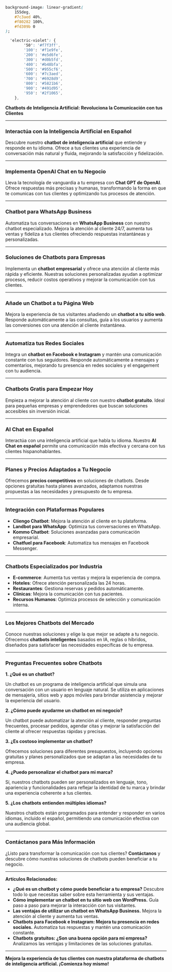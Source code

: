 ```css
background-image: linear-gradient(
    155deg, 
    #7c3aed 40%, 
    #f80282 100%, 
    #fd309b 0
);

  'electric-violet': {
        '50': '#f7f3ff',
        '100': '#f1e9fe',
        '200': '#e5d6fe',
        '300': '#d0b5fd',
        '400': '#b48bfa',
        '500': '#955cf6',
        '600': '#7c3aed',
        '700': '#6928d9',
        '800': '#5821b6',
        '900': '#491d95',
        '950': '#2f1065',
    },
```



**Chatbots de Inteligencia Artificial: Revoluciona la Comunicación con tus Clientes**

---

### Interactúa con la Inteligencia Artificial en Español

Descubre nuestro **chatbot de inteligencia artificial** que entiende y responde en tu idioma. Ofrece a tus clientes una experiencia de conversación más natural y fluida, mejorando la satisfacción y fidelización.

---

### Implementa OpenAI Chat en tu Negocio

Lleva la tecnología de vanguardia a tu empresa con **Chat GPT de OpenAI**. Ofrece respuestas más precisas y humanas, transformando la forma en que te comunicas con tus clientes y optimizando tus procesos de atención.

---

### Chatbot para WhatsApp Business

Automatiza tus conversaciones en **WhatsApp Business** con nuestro chatbot especializado. Mejora la atención al cliente 24/7, aumenta tus ventas y fideliza a tus clientes ofreciendo respuestas instantáneas y personalizadas.

---

### Soluciones de Chatbots para Empresas

Implementa un **chatbot empresarial** y ofrece una atención al cliente más rápida y eficiente. Nuestras soluciones personalizadas ayudan a optimizar procesos, reducir costos operativos y mejorar la comunicación con tus clientes.

---

### Añade un Chatbot a tu Página Web

Mejora la experiencia de tus visitantes añadiendo un **chatbot a tu sitio web**. Responde automáticamente a las consultas, guía a los usuarios y aumenta las conversiones con una atención al cliente instantánea.

---

### Automatiza tus Redes Sociales

Integra un **chatbot en Facebook e Instagram** y mantén una comunicación constante con tus seguidores. Responde automáticamente a mensajes y comentarios, mejorando tu presencia en redes sociales y el engagement con tu audiencia.

---

### Chatbots Gratis para Empezar Hoy

Empieza a mejorar la atención al cliente con nuestro **chatbot gratuito**. Ideal para pequeñas empresas y emprendedores que buscan soluciones accesibles sin inversión inicial.

---

### AI Chat en Español

Interactúa con una inteligencia artificial que habla tu idioma. Nuestro **AI Chat en español** permite una comunicación más efectiva y cercana con tus clientes hispanohablantes.

---

### Planes y Precios Adaptados a Tu Negocio

Ofrecemos **precios competitivos** en soluciones de chatbots. Desde opciones gratuitas hasta planes avanzados, adaptamos nuestras propuestas a las necesidades y presupuesto de tu empresa.

---

### Integración con Plataformas Populares

- **Cliengo Chatbot**: Mejora la atención al cliente en tu plataforma.
- **Landbot para WhatsApp**: Optimiza tus conversaciones en WhatsApp.
- **Kommo Chatbot**: Soluciones avanzadas para comunicación empresarial.
- **Chatfuel para Facebook**: Automatiza tus mensajes en Facebook Messenger.

---

### Chatbots Especializados por Industria

- **E-commerce**: Aumenta tus ventas y mejora la experiencia de compra.
- **Hoteles**: Ofrece atención personalizada las 24 horas.
- **Restaurantes**: Gestiona reservas y pedidos automáticamente.
- **Clínicas**: Mejora la comunicación con tus pacientes.
- **Recursos Humanos**: Optimiza procesos de selección y comunicación interna.

---

### Los Mejores Chatbots del Mercado

Conoce nuestras soluciones y elige la que mejor se adapte a tu negocio. Ofrecemos **chatbots inteligentes** basados en IA, reglas o híbridos, diseñados para satisfacer las necesidades específicas de tu empresa.

---

### Preguntas Frecuentes sobre Chatbots

**1. ¿Qué es un chatbot?**

Un chatbot es un programa de inteligencia artificial que simula una conversación con un usuario en lenguaje natural. Se utiliza en aplicaciones de mensajería, sitios web y apps móviles para brindar asistencia y mejorar la experiencia del usuario.

**2. ¿Cómo puede ayudarme un chatbot en mi negocio?**

Un chatbot puede automatizar la atención al cliente, responder preguntas frecuentes, procesar pedidos, agendar citas y mejorar la satisfacción del cliente al ofrecer respuestas rápidas y precisas.

**3. ¿Es costoso implementar un chatbot?**

Ofrecemos soluciones para diferentes presupuestos, incluyendo opciones gratuitas y planes personalizados que se adaptan a las necesidades de tu empresa.

**4. ¿Puedo personalizar el chatbot para mi marca?**

Sí, nuestros chatbots pueden ser personalizados en lenguaje, tono, apariencia y funcionalidades para reflejar la identidad de tu marca y brindar una experiencia coherente a tus clientes.

**5. ¿Los chatbots entienden múltiples idiomas?**

Nuestros chatbots están programados para entender y responder en varios idiomas, incluido el español, permitiendo una comunicación efectiva con una audiencia global.

---

### Contáctanos para Más Información

¿Listo para transformar la comunicación con tus clientes? **Contáctanos** y descubre cómo nuestras soluciones de chatbots pueden beneficiar a tu negocio.

---

**Artículos Relacionados:**

- **¿Qué es un chatbot y cómo puede beneficiar a tu empresa?** Descubre todo lo que necesitas saber sobre esta herramienta y sus ventajas.
- **Cómo implementar un chatbot en tu sitio web con WordPress.** Guía paso a paso para mejorar la interacción con tus visitantes.
- **Las ventajas de utilizar un chatbot en WhatsApp Business.** Mejora la atención al cliente y aumenta tus ventas.
- **Chatbots para Facebook e Instagram: Mejora tu presencia en redes sociales.** Automatiza tus respuestas y mantén una comunicación constante.
- **Chatbots gratuitos: ¿Son una buena opción para mi empresa?** Analizamos las ventajas y limitaciones de las soluciones gratuitas.

---

**Mejora la experiencia de tus clientes con nuestra plataforma de chatbots de inteligencia artificial. ¡Comienza hoy mismo!**